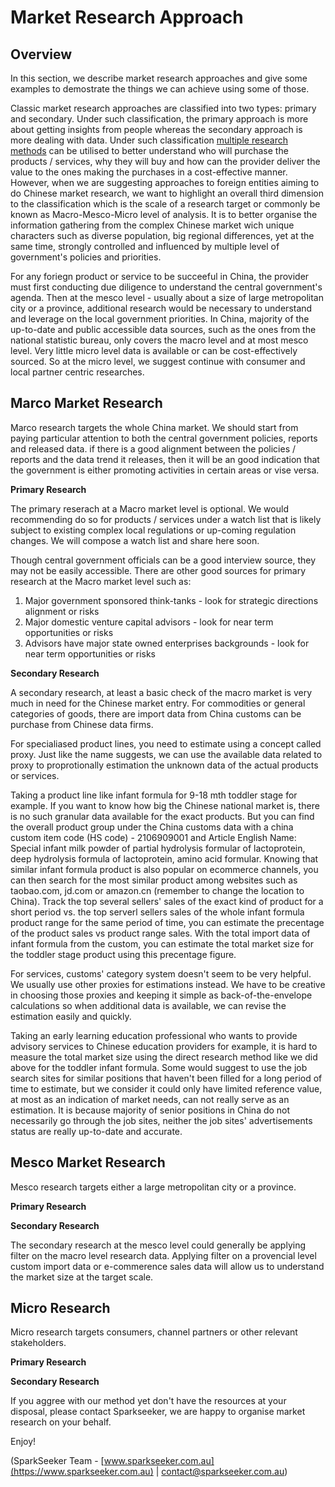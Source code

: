 # Market Research Approach

## Overview

In this section, we describe market research approaches and give some examples to demostrate the things we can achieve using some of those.

Classic market research approaches are classified into two types: primary and secondary. Under such classification, the primary approach is more about getting insights from people whereas the secondary approach is more dealing with data. Under such classification [multiple research methods](https://github.com/SparkSeeker-AU/2-QuantitativeMarketResearch/blob/master/Market%20Research%20Approach/images/user-research-methods-3d-framework.png) can be utilised to better understand who will purchase the products / services, why they will buy and how can the provider deliver the value to the ones making the purchases in a cost-effective manner. However, when we are suggesting approaches to foreign entities aiming to do Chinese market research, we want to highlight an overall third dimension to the classification which is the scale of a research target or commonly be known as Macro-Mesco-Micro level of analysis. It is to better organise the information gathering from the complex Chinese market wich unique characters such as diverse population, big regional differences, yet at the same time, strongly controlled and influenced by multiple level of government's policies and priorities.

For any foriegn product or service to be succeeful in China, the provider must first conducting due diligence to understand the central government's agenda. Then at the mesco level - usually about a size of large metropolitan city or a province, additional research would be necessary to understand and leverage on the local government priorities. In China, majority of the up-to-date and public accessible data sources, such as the ones from the national statistic bureau, only covers the macro level and at most mesco level. Very little micro level data is available or can be cost-effectively sourced. So at the micro level, we suggest continue with consumer and local partner centric researches.

## Marco Market Research

Marco research targets the whole China market. We should start from paying particular attention to both the central government policies, reports and released data. if there is a good alignment between the policies / reports and the data trend it releases, then it will be an good indication that the government is either promoting activities in certain areas or vise versa.

**Primary Research**

The primary reserach at a Macro market level is optional. We would recommending do so for products / services under a watch list that is likely subject to existing complex local regulations or up-coming regulation changes. We will compose a watch list and share here soon.

Though central government officials can be a good interview source, they may not be easily accessible. There are other good sources for primary research at the Macro market level such as:
1. Major government sponsored think-tanks - look for strategic directions alignment or risks
2. Major domestic venture capital advisors - look for near term opportunities or risks
3. Advisors have major state owned enterprises backgrounds - look for near term opportunities or risks

**Secondary Research**

A secondary research, at least a basic check of the macro market is very much in need for the Chinese market entry.
For commodities or general categories of goods, there are import data from China customs can be purchase from Chinese data firms.

For specialiased product lines, you need to estimate using a concept called proxy. Just like the name suggests, we can use the available data related to proxy to proprotionally estimation the unknown data of the actual products or services.

Taking a product line like infant formula for 9-18 mth toddler stage for example. If you want to know how big the Chinese national market is, there is no such granular data available for the exact products. But you can find the overall product group under the China customs data with a china custom item code (HS code) - 2106909001 and Article English Name: Special infant milk powder of partial hydrolysis formular of lactoprotein, deep hydrolysis formula of lactoprotein, amino acid formular. 
Knowing that similar infant formula product is also popular on ecommerce channels, you can then search for the most similar product among websites such as taobao.com, jd.com or amazon.cn (remember to change the location to China). Track the top several sellers' sales of the exact kind of product for a short period vs. the top serverl sellers sales of the whole infant formula product range for the same period of time, you can estimate the precentage of the product sales vs product range sales. With the total import data of infant formula from the custom, you can estimate the total market size for the toddler stage product using this precentage figure.

For services, customs' category system doesn't seem to be very helpful. We usually use other proxies for estimations instead. 
We have to be creative in choosing those proxies and keeping it simple as back-of-the-envelope calculations so when additional data is available, we can revise the estimation easily and quickly.

Taking an early learning education professional who wants to provide advisory services to Chinese education providers for example, it is hard to measure the total market size using the direct research method like we did above for the toddler infant formula. Some would suggest to use the job search sites for similar positions that haven't been filled for a long period of time to estimate, but we consider it could only have limited reference value, at most as an indication of market needs, can not really serve as an estimation. It is because majority of senior positions in China do not necessarily go through the job sites, neither the job sites' advertisements status are really up-to-date and accurate. 

## Mesco Market Research

Mesco research targets either a large metropolitan city or a province.

**Primary Research**

**Secondary Research**

The secondary research at the mesco level could generally be applying filter on the macro level research data. Applying filter on a provencial level custom import data or e-commerence sales data will allow us to understand the market size at the target scale.  

## Micro Research

Micro research targets consumers, channel partners or other relevant stakeholders.

**Primary Research**

**Secondary Research**

If you aggree with our method yet don't have the resources at your disposal, please contact Sparkseeker, we are happy to organise market research on your behalf.

Enjoy!

(SparkSeeker Team - [www.sparkseeker.com.au](https://www.sparkseeker.com.au) | [contact@sparkseeker.com.au](mailto:contact@sparkseeker.com.au))
